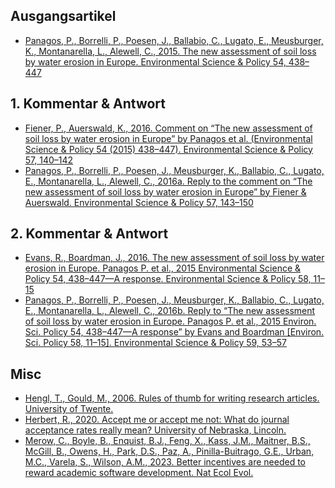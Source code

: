 ## Ausgangsartikel
- [Panagos, P., Borrelli, P., Poesen, J., Ballabio, C., Lugato, E., Meusburger, K., Montanarella, L., Alewell, C., 2015. The new assessment of soil loss by water erosion in Europe. Environmental Science & Policy 54, 438–447](https://github.com/FLFgit/LV_Bodenerosion/blob/main/ScienceBattle/Panagos-etal2015.pdf)
## 1. Kommentar & Antwort
- [Fiener, P., Auerswald, K., 2016. Comment on “The new assessment of soil loss by water erosion in Europe” by Panagos et al. (Environmental Science & Policy 54 (2015) 438–447). Environmental Science & Policy 57, 140–142](https://github.com/FLFgit/LV_Bodenerosion/blob/main/ScienceBattle/FienerAuerswald2016.pdf)
- [Panagos, P., Borrelli, P., Poesen, J., Meusburger, K., Ballabio, C., Lugato, E., Montanarella, L., Alewell, C., 2016a. Reply to the comment on “The new assessment of soil loss by water erosion in Europe” by Fiener & Auerswald. Environmental Science & Policy 57, 143–150](https://github.com/FLFgit/LV_Bodenerosion/blob/main/ScienceBattle/Panagos-etal2016a.pdf)

## 2. Kommentar & Antwort
- [Evans, R., Boardman, J., 2016. The new assessment of soil loss by water erosion in Europe. Panagos P. et al., 2015 Environmental Science & Policy 54, 438–447—A response. Environmental Science & Policy 58, 11–15](https://github.com/FLFgit/LV_Bodenerosion/blob/main/ScienceBattle/EvansBoardman2016.pdf)
- [Panagos, P., Borrelli, P., Poesen, J., Meusburger, K., Ballabio, C., Lugato, E., Montanarella, L., Alewell, C., 2016b. Reply to “The new assessment of soil loss by water erosion in Europe. Panagos P. et al., 2015 Environ. Sci. Policy 54, 438–447—A response” by Evans and Boardman [Environ. Sci. Policy 58, 11–15]. Environmental Science & Policy 59, 53–57](https://github.com/FLFgit/LV_Bodenerosion/blob/main/ScienceBattle/Panagos-etal2016b.pdf)

## Misc
- [Hengl, T., Gould, M., 2006. Rules of thumb for writing research articles. University of Twente.](https://webapps.itc.utwente.nl/librarywww/papers/hengl_rules.pdf)
- [Herbert, R., 2020. Accept me or accept me not: What do journal acceptance rates really mean? University of Nebraska, Lincoln.](https://digitalcommons.unl.edu/scholcom/147/)
- [Merow, C., Boyle, B., Enquist, B.J., Feng, X., Kass, J.M., Maitner, B.S., McGill, B., Owens, H., Park, D.S., Paz, A., Pinilla-Buitrago, G.E., Urban, M.C., Varela, S., Wilson, A.M., 2023. Better incentives are needed to reward academic software development. Nat Ecol Evol.](https://doi.org/10.1038/s41559-023-02008-w)

